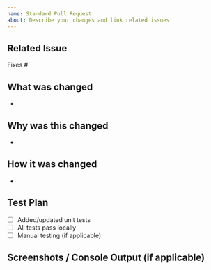 ```yaml
---
name: Standard Pull Request
about: Describe your changes and link related issues
---
```


## Related Issue
<!-- e.g. Fixes #109 -->
Fixes #  

## What was changed
<!-- Describe the high-level changes in this PR. -->
- 

## Why was this changed
<!-- Explain the motivation behind these changes. -->
- 

## How it was changed
<!-- Describe the implementation approach, any refactoring, and key details. -->
- 

## Test Plan
<!-- List the steps you took to verify your changes. -->
- [ ] Added/updated unit tests
- [ ] All tests pass locally
- [ ] Manual testing (if applicable)  

## Screenshots / Console Output (if applicable)
<!-- Paste logs or screenshots that help illustrate the change. -->
